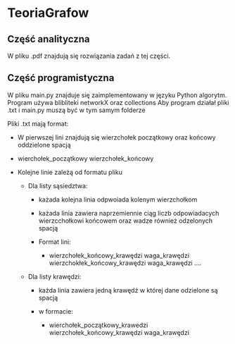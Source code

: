  #                   TeoriaGrafow 

## Część analityczna
W pliku .pdf znajdują się rozwiązania zadań z tej części.

## Część programistyczna
W pliku main.py znajduje się zaimplementowany w języku Python algorytm. 
Program używa blibliteki networkX oraz collections
Aby program działał pliki .txt i main.py muszą być w tym samym folderze 

Pliki .txt mają format:
*  W pierwszej lini znajdują się wierzchołek początkowy oraz końcowy oddzielone spacją
  * wierchołek_początkowy wierzchołek_końcowy
* Kolejne linie zależą od formatu pliku

  * Dla listy sąsiedztwa:

    * każada kolejna linia odpwoiada kolenym wierzchołkom 

     * każada linia zawiera naprzemiennie ciąg liczb odpowiadacych wierzcchołkowi końcowem oraz wadze również odzelonych spacją 
     * Format lini:

       * wierzchołek_końcowy_krawędzi waga_krawędzi wierzchokłek_końcowy_krawędzi waga_krawędzi ....

   * Dla listy krawędzi:

     * każda linia zawiera jedną krawędź w której dane odzielone są spacją
     
     * w formacie:

       * wierchołek_początkowy_krawedzi wierzchołek_końcowy_krawędzi waga_krawędzi

  
